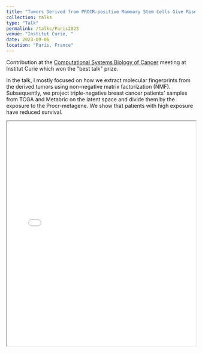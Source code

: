 ```yaml
---
title: "Tumors Derived from PROCR-positive Mammary Stem Cells Give Rise to Claudin-Low Breast Cancer with Poor Prognosis"
collection: talks
type: "Talk"
permalink: /talks/Paris2023
venue: "Institut Curie, "
date: 2023-09-06
location: "Paris, France"
---
```


Contribution at the  [Computational Systems Biology of Cancer](https://training.institut-curie.org/courses/sysbiocancer2023) meeting at Institut Curie which won the "best talk" prize. 

In the talk, I mostly focused on how we extract molecular fingerprints from the derived tumors using non-negative matrix factorization (NMF). Subsequently, we project triple-negative breast cancer patients' samples from TCGA and Metabric on the latent space and divide them by the exposure to the Procr-metagene. We show that patients with high exposure have reduced survival.

<iframe src="/files/Kloc_Paris2023.pdf" width="100%" height="600px">
    Your browser does not support PDFs. 
    <a href="/files/Kloc_Paris2023.pdf">Download Presentation</a>
</iframe>